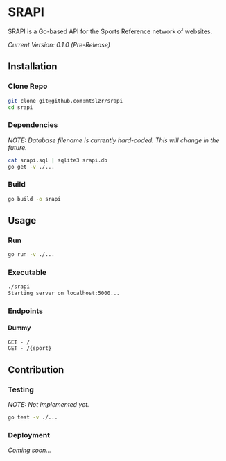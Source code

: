 # SRAPI

SRAPI is a Go-based API for the Sports Reference network of websites.

_Current Version: 0.1.0 (Pre-Release)_

## Installation

### Clone Repo

```bash
git clone git@github.com:mtslzr/srapi
cd srapi
```

### Dependencies

_NOTE: Database filename is currently hard-coded. This will change in the future._

```bash
cat srapi.sql | sqlite3 srapi.db
go get -v ./...
```

### Build

```bash
go build -o srapi
```

## Usage

### Run

```bash
go run -v ./...
```

### Executable

```bash
./srapi
Starting server on localhost:5000...
```

### Endpoints

#### Dummy

```
GET - /
GET - /{sport}
```

## Contribution

### Testing

_NOTE: Not implemented yet._

```bash
go test -v ./...
```

### Deployment

_Coming soon..._